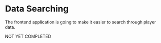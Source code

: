# Data Searching

The frontend application is going to make it easier to search through player data.

NOT YET COMPLETED
